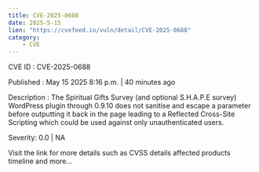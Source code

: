 ```yaml
---
title: CVE-2025-0688
date: 2025-5-15
lien: "https://cvefeed.io/vuln/detail/CVE-2025-0688"
category:
    - CVE
---
```


CVE ID : CVE-2025-0688

Published :  May 15
2025
8:16 p.m. | 40 minutes ago

Description : The Spiritual Gifts Survey (and optional S.H.A.P.E survey) WordPress plugin through 0.9.10 does not sanitise and escape a parameter before outputting it back in the page
leading to a Reflected Cross-Site Scripting which could be used against only unauthenticated users.

Severity: 0.0 | NA

Visit the link for more details
such as CVSS details
affected products
timeline
and more...
